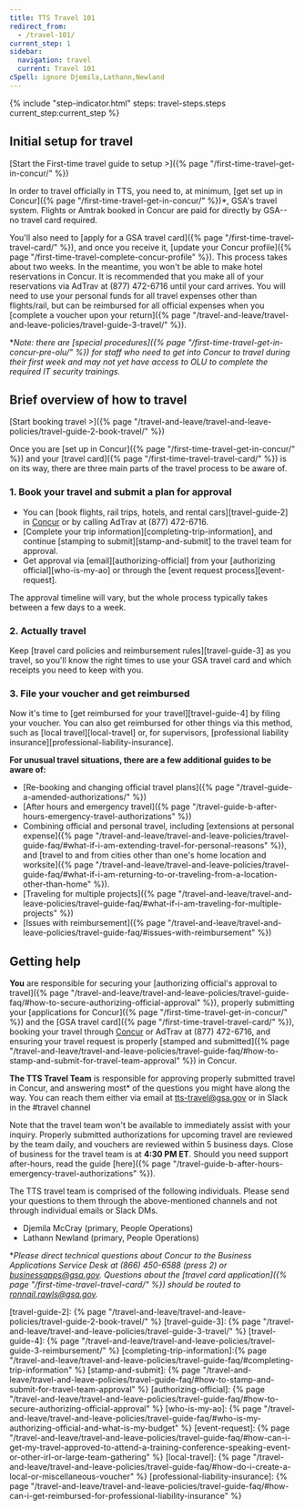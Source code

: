 ```yaml
---
title: TTS Travel 101
redirect_from:
  - /travel-101/
current_step: 1
sidebar:
  navigation: travel
  current: Travel 101
cSpell: ignore Djemila,Lathann,Newland
---
```


{% include "step-indicator.html" steps: travel-steps.steps current_step:current_step  %}

## Initial setup for travel

<!-- prettier-ignore -->
[Start the First-time travel guide to setup >]({% page "/first-time-travel-get-in-concur/" %})

In order to travel officially in TTS, you need to, at minimum, [get set up in
Concur]({% page "/first-time-travel-get-in-concur/" %})\*, GSA's travel system.
Flights or Amtrak booked in Concur are paid for directly by GSA-- no travel card
required.

You'll also need to [apply for a GSA travel
card]({% page "/first-time-travel-travel-card/" %}), and once you receive it,
[update your Concur
profile]({% page "/first-time-travel-complete-concur-profile" %}). This process
takes about two weeks. In the meantime, you won't be able to make hotel
reservations in Concur. It is recommended that you make all of your reservations
via AdTrav at (877) 472-6716 until your card arrives. You will need to use your
personal funds for all travel expenses other than flights/rail, but can be
reimbursed for all official expenses when you [complete a voucher upon your
return]({% page "/travel-and-leave/travel-and-leave-policies/travel-guide-3-travel/" %}).

\*_Note: there are [special
procedures]({% page "/first-time-travel-get-in-concur-pre-olu/" %}) for staff
who need to get into Concur to travel during their first week and may not yet
have access to OLU to complete the required IT security trainings._

## Brief overview of how to travel

<!-- prettier-ignore -->
[Start booking travel >]({% page "/travel-and-leave/travel-and-leave-policies/travel-guide-2-book-travel/" %})

Once you are [set up in Concur]({% page "/first-time-travel-get-in-concur/" %})
and your [travel card]({% page "/first-time-travel-travel-card/" %}) is on its
way, there are three main parts of the travel process to be aware of.

### 1. Book your travel and submit a plan for approval

- You can [book flights, rail trips, hotels, and rental cars][travel-guide-2] in
  [Concur](https://travel.gsa.gov) or by calling AdTrav at (877) 472-6716.
- [Complete your trip information][completing-trip-information], and continue
  [stamping to submit][stamp-and-submit] to the travel team for approval.
- Get approval via [email][authorizing-official] from your [authorizing
  official][who-is-my-ao] or through the [event request process][event-request].

The approval timeline will vary, but the whole process typically takes between a
few days to a week.

### 2. Actually travel

Keep [travel card policies and reimbursement rules][travel-guide-3] as you
travel, so you'll know the right times to use your GSA travel card and which
receipts you need to keep with you.

### 3. File your voucher and get reimbursed

Now it's time to [get reimbursed for your travel][travel-guide-4] by filing your
voucher. You can also get reimbursed for other things via this method, such as
[local travel][local-travel] or, for supervisors, [professional liability
insurance][professional-liability-insurance].

**For unusual travel situations, there are a few additional guides to be aware
of:**

- [Re-booking and changing official travel
  plans]({% page "/travel-guide-a-amended-authorizations/" %})
- [After hours and emergency
  travel]({% page "/travel-guide-b-after-hours-emergency-travel-authorizations" %})
- Combining official and personal travel, including [extensions at personal
  expense]({% page "/travel-and-leave/travel-and-leave-policies/travel-guide-faq/#what-if-i-am-extending-travel-for-personal-reasons" %}),
  and [travel to and from cities other than one's home location and
  worksite]({% page "/travel-and-leave/travel-and-leave-policies/travel-guide-faq/#what-if-i-am-returning-to-or-traveling-from-a-location-other-than-home" %}).
- [Traveling for multiple
  projects]({% page "/travel-and-leave/travel-and-leave-policies/travel-guide-faq/#what-if-i-am-traveling-for-multiple-projects" %})
- [Issues with
  reimbursement]({% page "/travel-and-leave/travel-and-leave-policies/travel-guide-faq/#issues-with-reimbursement" %})

## Getting help

**You** are responsible for securing your [authorizing official's approval to
travel]({% page "/travel-and-leave/travel-and-leave-policies/travel-guide-faq/#how-to-secure-authorizing-official-approval" %}),
properly submitting your [applications for
Concur]({% page "/first-time-travel-get-in-concur/" %}) and the [GSA travel
card]({% page "/first-time-travel-travel-card/" %}), booking your travel through
[Concur](https://travel.gsa.gov) or AdTrav at (877) 472-6716, and ensuring your
travel request is properly [stamped and
submitted]({% page "/travel-and-leave/travel-and-leave-policies/travel-guide-faq/#how-to-stamp-and-submit-for-travel-team-approval" %})
in Concur.

**The TTS Travel Team** is responsible for approving properly submitted travel
in Concur, and answering most\* of the questions you might have along the way.
You can reach them either via email at tts-travel@gsa.gov or in Slack in the
#travel channel

Note that the travel team won't be available to immediately assist with your
inquiry. Properly submitted authorizations
for upcoming travel are reviewed by the team daily, and vouchers are reviewed
within 5 business days. Close of business for the travel team is at **4:30 PM
ET**. Should you need support after-hours, read the guide
[here]({% page "/travel-guide-b-after-hours-emergency-travel-authorizations" %}).

The TTS travel team is comprised of the following individuals. Please send your
questions to them through the above-mentioned channels and not through
individual emails or Slack DMs.

- Djemila McCray (primary, People Operations)
- Lathann Newland (primary, People Operations)


\*_Please direct technical questions about Concur to the Business Applications
Service Desk at (866) 450-6588 (press 2) or businessapps@gsa.gov. Questions
about the [travel card
application]({% page "/first-time-travel-travel-card/" %}) should be routed to
ronnail.rawls@gsa.gov._

<!-- prettier-ignore -->
[travel-guide-2]: {% page "/travel-and-leave/travel-and-leave-policies/travel-guide-2-book-travel/" %}
[travel-guide-3]: {% page "/travel-and-leave/travel-and-leave-policies/travel-guide-3-travel/" %}
[travel-guide-4]: {% page "/travel-and-leave/travel-and-leave-policies/travel-guide-3-reimbursement/" %}
[completing-trip-information]:{% page "/travel-and-leave/travel-and-leave-policies/travel-guide-faq/#completing-trip-information" %}
[stamp-and-submit]: {% page "/travel-and-leave/travel-and-leave-policies/travel-guide-faq/#how-to-stamp-and-submit-for-travel-team-approval" %}
[authorizing-official]: {% page "/travel-and-leave/travel-and-leave-policies/travel-guide-faq/#how-to-secure-authorizing-official-approval" %}
[who-is-my-ao]: {% page "/travel-and-leave/travel-and-leave-policies/travel-guide-faq/#who-is-my-authorizing-official-and-what-is-my-budget" %}
[event-request]: {% page "/travel-and-leave/travel-and-leave-policies/travel-guide-faq/#how-can-i-get-my-travel-approved-to-attend-a-training-conference-speaking-event-or-other-irl-or-large-team-gathering" %}
[local-travel]: {% page "/travel-and-leave/travel-and-leave-policies/travel-guide-faq/#how-do-i-create-a-local-or-miscellaneous-voucher" %}
[professional-liability-insurance]: {% page "/travel-and-leave/travel-and-leave-policies/travel-guide-faq/#how-can-i-get-reimbursed-for-professional-liability-insurance" %}
